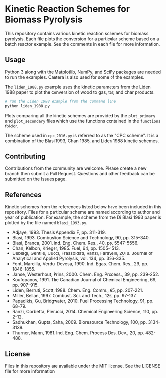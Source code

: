 # Kinetic Reaction Schemes for Biomass Pyrolysis

This repository contains various kinetic reaction schemes for biomass
pyrolysis. Each file plots the conversion for a particular scheme based on a
batch reactor example. See the comments in each file for more information.

## Usage

Python 3 along with the Matplotlib, NumPy, and SciPy packages are needed to run the examples. Cantera is also used for some of the examples.

The `liden_1988.py` example uses the kinetic parameters from the Liden 1988 paper to plot the conversion of wood to gas, tar, and char products.

```python
# run the Liden 1988 example from the command line
python liden_1988.py
```

Plots comparing all the kinetic schemes are provided by the `plot_primary` and
`plot_secondary` files which use the functions contained in the `functions`
folder.

The scheme used in `cpc_2016.py` is referred to as the "CPC scheme". It is a
combination of the Blasi 1993, Chan 1985, and Liden 1988 kinetic schemes.

## Contributing

Contributions from the community are welcome. Please create a new branch then
submit a Pull Request. Questions and other feedback can be submitted on the
Issues page.

## References

Kinetic schemes from the references listed below have been included in this
repository. Files for a particular scheme are named according to author and
year of publication. For example, the scheme from the Di Blasi 1993 paper is
plotted by the file named `blasi_1993.py`.

- Adjaye, 1993. Thesis Appendix F, pp. 311-319.
- Blasi, 1993. Combustion Science and Technology, 90, pp. 315–340.
- Blasi, Branca, 2001. Ind. Eng. Chem. Res., 40, pp. 5547-5556.
- Chan, Kelbon, Krieger, 1985. Fuel, 64, pp. 1505–1513.
- Debiagi, Gentile, Cuoci, Frassoldati, Ranzi, Faravelli, 2018. Journal of Analytical and Applied Pyrolysis, vol. 134, pp. 326-335.
- Font, Marcilla, Verdu, Devesa, 1990. Ind. Egas. Chem. Res., 29, pp. 1846-1855.
- Janse, Westerhout, Prins, 2000. Chem. Eng. Process., 39, pp. 239-252.
- Koufopanos, 1991. The Canadian Journal of Chemical Engineering, 69, pp. 907–915.
- Liden, Berruti, Scott, 1988. Chem. Eng. Comm., 65, pp. 207-221.
- Miller, Bellan, 1997. Combust. Sci. and Tech., 126, pp. 97-137.
- Papadikis, Gu, Bridgwater, 2010. Fuel Processing Technology, 91, pp. 68–79.
- Ranzi, Corbetta, Pierucci, 2014. Chemical Engineering Science, 110, pp. 2-12.
- Sadhukhan, Gupta, Saha, 2009. Bioresource Technology, 100, pp. 3134-3139.
- Thurner, Mann, 1981. Ind. Eng. Chem. Process Des. Dev., 20, pp. 482-488.

## License

Files in this repository are available under the MIT license. See the LICENSE
file for more information.

